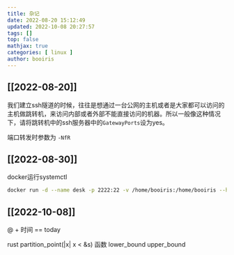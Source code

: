 ```yaml
---
title: 杂记 
date: 2022-08-20 15:12:49 
updated: 2022-10-08 20:27:57
tags: [] 
top: false
mathjax: true
categories: [ linux ]
author: booiris
---
```


## [[2022-08-20]]

我们建立ssh隧道的时候，往往是想通过一台公网的主机或者是大家都可以访问的主机做跳转机，来访问内部或者外部不能直接访问的机器。所以一般像这种情况下，请将跳转机中的ssh服务器中的`GatewayPorts`设为yes。

端口转发时参数为 `-NfR`

## [[2022-08-30]]

docker运行systemctl

```bash
docker run -d --name desk -p 2222:22 -v /home/booiris:/home/booiris --hostname vm-host --env container=docker   --privileged archlinux /sbin/init
```

## [[2022-10-08]]

@ + 时间 == today

rust partition_point(|x| x < &s) 函数 lower_bound upper_bound
